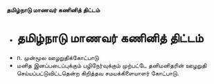 **தமிழ்நாடு மாணவர் கணினித் திட்டம்**
- # தமிழ்நாடு மாணவர் கணினித் திட்டம்
- n. முன்மூல ஊழறுதிக்கோட்பாடு
- மனித இனப்படைப்புக்கும் பழிநேர்வுக்கும் முற்பட்டே தனிமனிதரின் ஊழறுதி செய்யப்பட்டுவிட்டதென்ற கிறித்தவ சமயக்கிளையாளர் கோட்பாடு.

